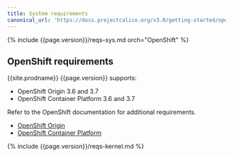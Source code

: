 ```yaml
---
title: System requirements
canonical_url: 'https://docs.projectcalico.org/v3.0/getting-started/openshift/requirements'
---
```


{% include {{page.version}}/reqs-sys.md orch="OpenShift" %}

## OpenShift requirements

{{site.prodname}} {{page.version}} supports:

- OpenShift Origin 3.6 and 3.7
- OpenShift Container Platform 3.6 and 3.7

Refer to the OpenShift documentation for additional requirements.

- [OpenShift Origin](https://docs.openshift.org/latest/install_config/install/prerequisites.html)
- [OpenShift Container Platform](https://docs.openshift.com/container-platform/latest/install_config/install/prerequisites.html)

{% include {{page.version}}/reqs-kernel.md %}